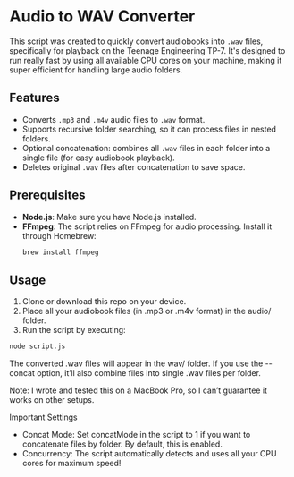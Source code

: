 # Audio to WAV Converter

This script was created to quickly convert audiobooks into `.wav` files, specifically for playback on the Teenage Engineering TP-7. It's designed to run really fast by using all available CPU cores on your machine, making it super efficient for handling large audio folders.

## Features
- Converts `.mp3` and `.m4v` audio files to `.wav` format.
- Supports recursive folder searching, so it can process files in nested folders.
- Optional concatenation: combines all `.wav` files in each folder into a single file (for easy audiobook playback).
- Deletes original `.wav` files after concatenation to save space.

## Prerequisites
- **Node.js**: Make sure you have Node.js installed.
- **FFmpeg**: The script relies on FFmpeg for audio processing. Install it through Homebrew:
  ```bash
  brew install ffmpeg

## Usage

1.	Clone or download this repo on your device.
2.	Place all your audiobook files (in .mp3 or .m4v format) in the audio/ folder.
3.	Run the script by executing:

```bash
node script.js
```

The converted .wav files will appear in the wav/ folder. If you use the --concat option, it’ll also combine files into single .wav files per folder.

Note: I wrote and tested this on a MacBook Pro, so I can’t guarantee it works on other setups.

Important Settings

- Concat Mode: Set concatMode in the script to 1 if you want to concatenate files by folder. By default, this is enabled.
- Concurrency: The script automatically detects and uses all your CPU cores for maximum speed!
